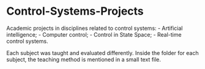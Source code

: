 # Control-Systems-Projects
Academic projects in disciplines related to control systems: 
    - Artificial intelligence;
    - Computer control;
    - Control in State Space;
    - Real-time control systems.


Each subject was taught and evaluated differently. Inside the folder for each subject, the teaching method is mentioned in a small text file.

